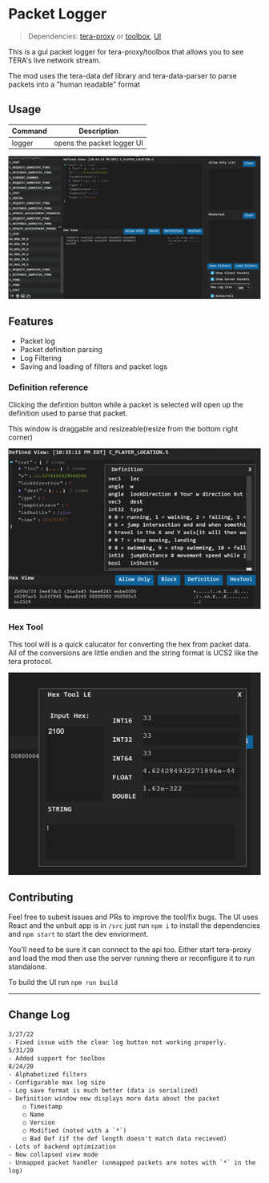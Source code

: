 # Packet Logger

>Dependencies: [tera-proxy](https://github.com/tera-proxy/tera-proxy) or [toolbox](https://github.com/tera-toolbox/tera-toolbox), [UI](https://github.com/tera-mods/ui)

This is a gui packet logger for tera-proxy/toolbox that allows you to see TERA's live network stream.

The mod uses the tera-data def library and tera-data-parser to parse packets into a "human readable" format

## Usage

| Command | Description |
| --- | --- |
| logger | opens the packet logger UI |

![ScrS1](./docs/images/ScrS1.png)

## Features

- Packet log
- Packet definition parsing
- Log Filtering
- Saving and loading of filters and packet logs

### Definition reference

Clicking the defintion button while a packet is selected will open up the definition used to parse that packet.

This window is draggable and resizeable(resize from the bottom right corner)

![ScrS2](./docs/images/ScrS2.png)

### Hex Tool

This tool will is a quick calucator for converting the hex from packet data. All of the conversions are little endien and the string format is UCS2 like the tera protocol.

![ScrS3](./docs/images/ScrS3.png)

## Contributing

Feel free to submit issues and PRs to improve the tool/fix bugs. The UI uses React and the unbuit app is in `/src` just run `npm i` to install the dependencies and `npm start` to start the dev enviorment.

You'll need to be sure it can connect to the api too. Either start tera-proxy and load the mod then use the server running there or reconfigure it to run standalone.

To build the UI run `npm run build`

---

## Change Log

```none
3/27/22
- Fixed issue with the clear log button not working properly.
5/31/20
- Added support for toolbox
8/24/20
- Alphabetized filters
- Configurable max log size
- Log save format is much better (data is serialized)
- Definition window now displays more data about the packet
    ○ Timestamp
    ○ Name
    ○ Version
    ○ Modified (noted with a `*`)
    ○ Bad Def (if the def length doesn't match data recieved)
- Lots of backend optimization
- New collapsed view mode
- Unmapped packet handler (unmapped packets are notes with `*` in the log)
```
